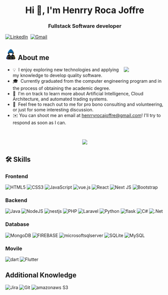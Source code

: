 <h1 align="center">Hi 👋, I'm Henrry Roca Joffre</h1>
<h3 align="center">Fullstack Software developer</h3>

<a href="https://www.linkedin.com/in/henrry-roca-joffre-hrj" target="_blank"><img src="https://img.shields.io/badge/linkedin-%230077B5.svg?&style=for-the-badge&logo=linkedin&logoColor=white" alt="LinkedIn" /></a>&nbsp;
<a href="mailto:henrryrocajoffre@gmail.com"><img src="https://img.shields.io/badge/gmail-%23D14836.svg?&style=for-the-badge&logo=gmail&logoColor=white" alt="Gmail"/></a>&nbsp;

## <picture><img src = "https://github.com/0xAbdulKhalid/0xAbdulKhalid/raw/main/assets/mdImages/about_me.gif" width = 35px></picture> **About me**

<img align="right" style="width:8rem; height:auto" src="https://media1.giphy.com/media/QpVUMRUJGokfqXyfa1/giphy.gif?cid=ecf05e47ium8frtkju0ermoy5of0pdqq0mgsg7adnpsanbbn&ep=v1_gifs_search&rid=giphy.gif&ct=g"/>

- 💡 &nbsp;I enjoy exploring new technologies and applying my knowledge to develop quality software.
- 🎓 &nbsp;Currently graduated from the computer engineering program and in the process of obtaining the academic degree.
- 🌱 &nbsp;I'm on track to learn more about Artificial Intelligence, Cloud Architecture, and automated trading systems.
- 💬 &nbsp;Feel free to reach out to me for pro bono consulting and volunteering, or just for some interesting discussion.
- ✉️ You can shoot me an email at henrryrocajoffre@gmail.com! I'll try to respond as soon as I can.

<!-- 📄 &nbsp;Please have a look at my [Résumé](https://www.adityavsingh.com/resume.html) for more details about me. I'm open to feedback and suggestions! -->

<br>

<p  align="center">
<img src="https://user-images.githubusercontent.com/73097560/115834477-dbab4500-a447-11eb-908a-139a6edaec5c.gif">             
<br>

## 🛠️ Skills

### Frontend
![HTML5](https://img.shields.io/badge/html5-%23E34F26.svg?style=for-the-badge&logo=html5&logoColor=white)
![CSS3](https://img.shields.io/badge/css3-%231572B6.svg?style=for-the-badge&logo=css3&logoColor=white)
![JavaScript](https://img.shields.io/badge/javascript-%23323330.svg?style=for-the-badge&logo=javascript&logoColor=%23F7DF1E)
![vue.js](https://img.shields.io/badge/vue.js-4FC08D?style=for-the-badge&logo=vue.js&logoColor=white)
![React](https://img.shields.io/badge/react-%2320232a.svg?style=for-the-badge&logo=react&logoColor=%2361DAFB)
![Next JS](https://img.shields.io/badge/Next-black?style=for-the-badge&logo=next.js&logoColor=white)
![Bootstrap](https://img.shields.io/badge/bootstrap-%23563D7C.svg?style=for-the-badge&logo=bootstrap&logoColor=white)

### Backend
![Java](https://img.shields.io/badge/java-%23ED8B00.svg?style=for-the-badge&logo=java&logoColor=white)
![NodeJS](https://img.shields.io/badge/node.js-6DA55F?style=for-the-badge&logo=node.js&logoColor=white)
![nestjs](https://img.shields.io/badge/nestjs-E0234E?style=for-the-badge&logo=nestjs&logoColor=white)
![PHP](https://img.shields.io/badge/PHP-777BB4?style=for-the-badge&logo=PHP&logoColor=white)
![Laravel](https://img.shields.io/badge/laravel-FF2D20.svg?style=for-the-badge&logo=laravel&logoColor=white)
![Python](https://img.shields.io/badge/python-3670A0?style=for-the-badge&logo=python&logoColor=ffdd54)
![flask](https://img.shields.io/badge/flask-000000?style=for-the-badge&logo=flask&logoColor=ffdd54)
![C#](https://img.shields.io/badge/csharp-512BD4.svg?style=for-the-badge&logo=csharp&logoColor=white)
![.Net](https://img.shields.io/badge/.NET-5C2D91?style=for-the-badge&logo=.net&logoColor=white)
<!--![TypeScript](https://img.shields.io/badge/typescript-%23007ACC.svg?style=for-the-badge&logo=typescript&logoColor=white)-->
<!--![TailwindCSS](https://img.shields.io/badge/tailwindcss-%2338B2AC.svg?style=for-the-badge&logo=tailwind-css&logoColor=white) -->
### Database
![MongoDB](https://img.shields.io/badge/MongoDB-%234ea94b.svg?style=for-the-badge&logo=mongodb&logoColor=white)
![FIREBASE](https://img.shields.io/badge/FIREBASE-5f6368?style=for-the-badge&logo=Firebase&FirebaseColor=white)
![microsoftsqlserver](https://img.shields.io/badge/microsoftsqlserver-DD344C?style=for-the-badge&logo=microsoftsqlserver&FirebaseColor=white)
![SQLite](https://img.shields.io/badge/sqlite-%2307405e.svg?style=for-the-badge&logo=sqlite&logoColor=white)
![MySQL](https://img.shields.io/badge/mysql-%2300f.svg?style=for-the-badge&logo=mysql&logoColor=white)

### Movile
![dart](https://img.shields.io/badge/dart-0175C2?style=for-the-badge&logo=dart&logoColor=#02569B)
![Flutter](https://img.shields.io/badge/flutter-02569B.svg?style=for-the-badge&logo=flutter&logoColor=#02569B)
<!--![Kotlin](https://img.shields.io/badge/kotlin-7F52FF.svg?style=for-the-badge&logo=kotlin&logoColor=white)-->

## Additional Knowledge

![Jira](https://img.shields.io/badge/jira-%230A0FFF.svg?style=for-the-badge&logo=jira&logoColor=white)
![Git](https://img.shields.io/badge/git-F05032.svg?style=for-the-badge&logo=git&logoColor=white)
![amazonaws S3](https://img.shields.io/badge/amazonaws-FF9900.svg?style=for-the-badge&logo=amazonaws&logoColor=white)
